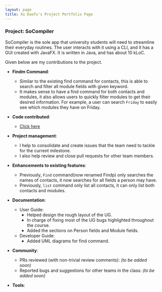```yaml
---
layout: page
title: Xu Daofu's Project Portfolio Page
---
```


### Project: SoCompiler

SoCompiler is the sole app that university students will need to streamline their everyday routines. The user interacts with it using a CLI, and it has a GUI created with JavaFX. It is written in Java, and has about 10 kLoC.

Given below are my contributions to the project.
* **Findm Command**:
  * Similar to the existing find command for contacts, this is able to search and filter all module fields with given keyword.
  * It makes sense to have a find command for both contacts and modules, it also allows users to quickly filter modules to get their desired information. For example, a user can search `Friday` to easily see which modules they have on Friday.

* **Code contributed**:
  * [Click here](https://nus-cs2103-ay2223s1.github.io/tp-dashboard/?search=therealdaofu&breakdown=true&sort=groupTitle&sortWithin=title&since=2022-09-16&timeframe=commit&mergegroup=&groupSelect=groupByRepos&checkedFileTypes=docs~functional-code~test-code~other)

* **Project management**:
  * I help to consolidate and create issues that the team need to tackle for the current milestone.
  * I also help review and close pull requests for other team members.

* **Enhancements to existing features**:
  * Previously, `Find` command(now renamed Findp) only searches the names of contacts, it now searches for all fields a person may have.
  * Previously, `list` command only list all contacts, it can only list both contacts and modules.

* **Documentation**:
  * User Guide:
    * Helped design the rough layout of the UG.
    * In charge of fixing most of the UG bugs highlighted throughout the course.
    * Added the sections on Person fields and Module fields.
  * Developer Guide:
    * Added UML diagrams for find command.

* **Community**:
  * PRs reviewed (with non-trivial review comments): _(to be added soon)_
  * Reported bugs and suggestions for other teams in the class: _(to be added soon)_


* **Tools**:
